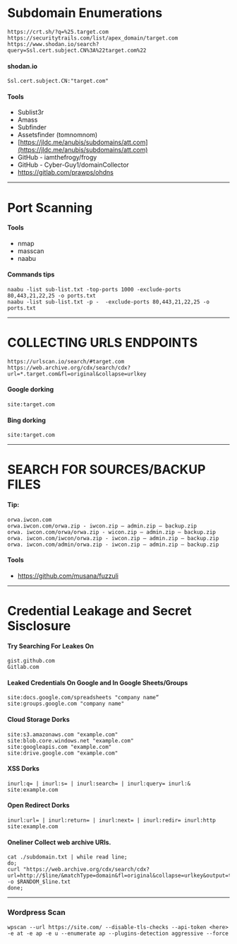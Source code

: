 # Subdomain Enumerations

```
https://crt.sh/?q=%25.target.com
https://securitytrails.com/list/apex_domain/target.com
https://www.shodan.io/search?query=Ssl.cert.subject.CN%3A%22target.com%22

```

#### shodan.io 
```
Ssl.cert.subject.CN:"target.com"
```

#### Tools
 
* Sublist3r
* Amass
* Subfinder
* Assetsfinder (tomnomnom)
* [https://jldc.me/anubis/subdomains/att.com](https://jldc.me/anubis/subdomains/att.com)
* GitHub - iamthefrogy/frogy
* GitHub - Cyber-Guy1/domainCollector
* https://gitlab.com/prawps/ohdns

-----------

# Port Scanning

#### Tools

* nmap
* masscan
* naabu

#### Commands tips

```
naabu -list sub-list.txt -top-ports 1000 -exclude-ports 80,443,21,22,25 -o ports.txt
naabu -list sub-list.txt -p -  -exclude-ports 80,443,21,22,25 -o ports.txt

```

---------------

# COLLECTING URLS ENDPOINTS

```
https://urlscan.io/search/#target.com
https://web.archive.org/cdx/search/cdx?url=*.target.com&fl=original&collapse=urlkey

```

#### Google dorking
```
site:target.com
```

#### Bing dorking

```
site:target.com
```

--------------

# SEARCH FOR SOURCES/BACKUP FILES

#### Tip:

```
orwa.iwcon.com
orwa.iwcon.com/orwa.zip - iwcon.zip – admin.zip – backup.zip
orwa. iwcon.com/orwa/orwa.zip - wicon.zip – admin.zip – backup.zip
orwa. iwcon.com/iwcon/orwa.zip - iwcon.zip – admin.zip – backup.zip
orwa. iwcon.com/admin/orwa.zip - iwcon.zip – admin.zip – backup.zip
```

#### Tools
* https://github.com/musana/fuzzuli


------------------

# Credential Leakage and Secret Sisclosure

#### Try Searching For Leakes On 
```
gist.github.com
Gitlab.com
```

#### Leaked Credentials On Google and In Google Sheets/Groups

```
site:docs.google.com/spreadsheets "company name“
site:groups.google.com "company name"
```

#### Cloud Storage Dorks
```
site:s3.amazonaws.com "example.com"
site:blob.core.windows.net "example.com"
site:googleapis.com "example.com"
site:drive.google.com "example.com"
```

#### XSS Dorks
```
inurl:q= | inurl:s= | inurl:search= | inurl:query= inurl:& site:example.com
```

#### Open Redirect Dorks
```
inurl:url= | inurl:return= | inurl:next= | inurl:redir= inurl:http site:example.com
```

#### Oneliner Collect web archive URls.
```
cat ./subdomain.txt | while read line;
do;
curl "https://web.archive.org/cdx/search/cdx?url=http://$line/&matchType=domain&fl=original&collapse=urlkey&output=text&filter=statuscode:200" -o $RANDOM_$line.txt
done;
```


-----

### Wordpress Scan

```
wpscan --url https://site.com/ --disable-tls-checks --api-token <here> -e at -e ap -e u --enumerate ap --plugins-detection aggressive --force
```
